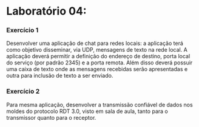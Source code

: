 # Laboratório 04:

### Exercício 1

Desenvolver uma aplicação de chat para redes locais: a aplicação terá como objetivo disseminar, via UDP, mensagens de texto na rede local. A aplicação deverá permitir a definição do endereço de destino, porta local do serviço (por padrão 2345) e a porta remota. Além disso deverá possuir uma caixa de texto onde as mensagens recebidas serão apresentadas e outra para inclusão de texto a ser enviado.

### Exercício 2

Para mesma aplicação, desenvolver a transmissão confiável de dados nos moldes do protocolo RDT 3.0, visto em sala de aula, tanto para o transmissor quanto para o receptor.
